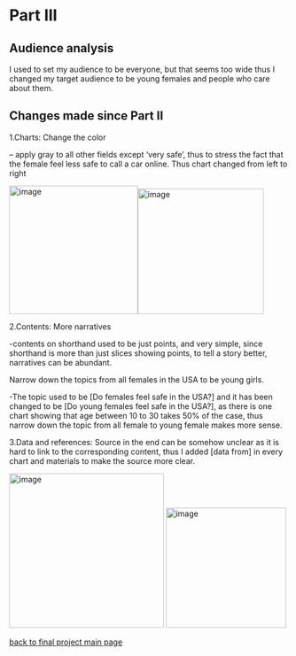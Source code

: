 # Part III

## Audience analysis
I used to set my audience to be everyone, but that seems too wide
thus I changed my target audience to be young females and people who care about them. 




## Changes made since Part II
 
1.Charts:
Change the color 

– apply gray to all other fields except ‘very safe’, thus to stress the fact that the female feel less safe to call a car online. Thus chart changed from left to right

<img width="232" alt="image" src="https://user-images.githubusercontent.com/100476425/195484083-97ef1053-f950-4781-94bf-ac7f2e9f2aa3.png"><img width="227" alt="image" src="https://user-images.githubusercontent.com/100476425/195484097-7d73763d-d13f-4455-a0aa-74d72ab0e062.png">


   

2.Contents:
More narratives 

-contents on shorthand used to be just points, and very simple, since shorthand is more than just slices showing points, to tell a story better, narratives can be abundant.

Narrow down the topics from all females in the USA to be young girls.

-The topic used to be [Do females feel safe in the USA?] and it has been changed to be [Do young females feel safe in the USA?], as there is one chart showing that age between 10 to 30 takes 50% of the case, thus narrow down the topic from all female to young female makes more sense.


3.Data and references:
Source in the end can be somehow unclear as it is hard to link to the corresponding content, thus I added [data from] in every chart and materials to make the source more clear.
   
<img width="279" alt="image" src="https://user-images.githubusercontent.com/100476425/195484278-3e48b1d5-54f3-4a51-8d04-ca9e46606a79.png">
<img width="217" alt="image" src="https://user-images.githubusercontent.com/100476425/195484291-f3525e6d-4827-432d-bc74-d0cdffc2a957.png">


[back to final project main page](FinalProject_yuchenw3.md)
